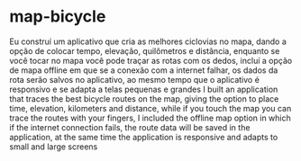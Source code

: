 # map-bicycle
Eu construí um aplicativo que cria as melhores ciclovias no mapa, dando a opção de colocar tempo, elevação, quilômetros e distância, enquanto se você tocar no mapa você pode traçar as rotas com os dedos, incluí a opção de mapa offline em que se a conexão com a internet falhar, os dados da rota serão salvos no aplicativo, ao mesmo tempo que o aplicativo é responsivo e se adapta a telas pequenas e grandes
I built an application that traces the best bicycle routes on the map, giving the option to place time, elevation, kilometers and distance, while if you touch the map you can trace the routes with your fingers, I included the offline map option in which if the internet connection fails, the route data will be saved in the application, at the same time the application is responsive and adapts to small and large screens
